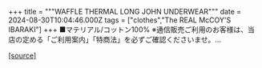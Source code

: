+++
title = """WAFFLE THERMAL LONG JOHN UNDERWEAR"""
date = 2024-08-30T10:04:46.000Z
tags = ["clothes","The REAL McCOY'S IBARAKI"]
+++
■マテリアル/コットン100% ※通信販売ご利用のお客様は、当店の定める「ご利用案内」「特商法」を必ずご確認くださいませ。...

[[source]](https://the-realmccoys.ocnk.net/product/937)
